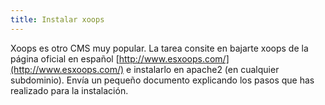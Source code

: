 ```yaml
---
title: Instalar xoops
---
```

Xoops es otro CMS muy popular. La tarea consite en bajarte xoops de la página oficial en español [http://www.esxoops.com/](http://www.esxoops.com/) e instalarlo en apache2 (en cualquier subdominio). Envía un pequeño documento explicando los pasos que has realizado para la instalación.
